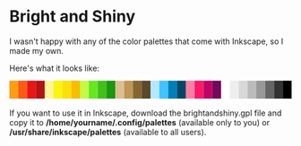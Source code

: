 Bright and Shiny
================

I wasn't happy with any of the color palettes that come with Inkscape, so I made my own.

Here's what it looks like:

![palette](/example/example.png)

If you want to use it in Inkscape, download the brightandshiny.gpl file and copy it to __/home/yourname/.config/palettes__ (available only to you) or __/usr/share/inkscape/palettes__ (available to all users).
